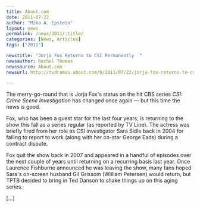 ```yaml
---
title: About.com
date: 2011-07-22
author: "Mika A. Epstein"
layout: news
permalink: /news/2011/:title/
categories: [News, Articles]
tags: ["2011"]

newstitle: "Jorja Fox Returns to CSI Permanently  "
newsauthor: Rachel Thomas
newssource: About.com
newsurl: http://tvdramas.about.com/b/2011/07/22/jorja-fox-returns-to-csi-permanently.htm

---
```


The merry-go-round that is Jorja Fox's status on the hit CBS series *CSI: Crime Scene Investigation* has changed once again &#8212; but this time the news is good.

Fox, who has been a guest star for the last four years, is returning to the show this fall as a series regular (as reported by TV Line). The actress was briefly fired from her role as CSI investigator Sara Sidle back in 2004 for failing to report to work (along with her co-star George Eads) during a contract dispute.

Fox quit the show back in 2007 and appeared in a handful of episodes over the next couple of years until returning on a recurring basis last year. Once Laurence Fishburne announced he was leaving the show, many fans hoped Sara's on-screen husband Gil Grissom (William Petersen) would return, but TPTB decided to bring in Ted Danson to shake things up on this aging series.

[...]

